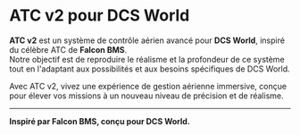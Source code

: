 # ATC v2 pour DCS World

**ATC v2** est un système de contrôle aérien avancé pour **DCS World**, inspiré du célèbre ATC de **Falcon BMS**.  
Notre objectif est de reproduire le réalisme et la profondeur de ce système tout en l'adaptant aux possibilités et aux besoins spécifiques de DCS World.  

Avec ATC v2, vivez une expérience de gestion aérienne immersive, conçue pour élever vos missions à un nouveau niveau de précision et de réalisme.

---

**Inspiré par Falcon BMS, conçu pour DCS World.**
